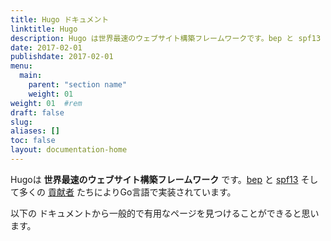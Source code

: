```yaml
---
title: Hugo ドキュメント
linktitle: Hugo
description: Hugo は世界最速のウェブサイト構築フレームワークです。bep と spf13 そして多くの貢献者たちにより Go 言語で実装されています。
date: 2017-02-01
publishdate: 2017-02-01
menu:
  main:
    parent: "section name"
    weight: 01
weight: 01	#rem
draft: false
slug:
aliases: []
toc: false
layout: documentation-home
---
```

Hugoは **世界最速のウェブサイト構築フレームワーク** です。[bep](https://github.com/bep) と [spf13](https://github.com/spf13) そして多くの [貢献者](https://github.com/gohugoio/hugo/graphs/contributors) たちによりGo言語で実装されています。

以下の ドキュメントから一般的で有用なページを見つけることができると思います。
